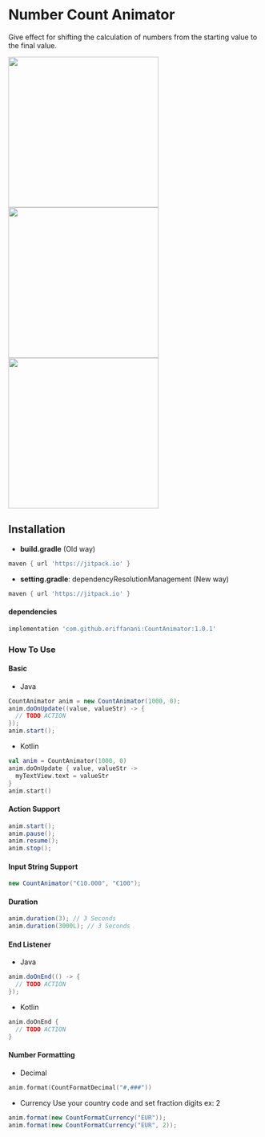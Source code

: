 # Number Count Animator
Give effect for shifting the calculation of numbers from the starting value to the final value.

<img width="300" src="https://user-images.githubusercontent.com/26743731/197971187-0cdee834-ea85-42af-878e-4c8c3df5612f.gif"/> <img width="300" src="https://user-images.githubusercontent.com/26743731/197971176-b281f0bf-9bf8-4ceb-8e18-ccba2e1d3dbf.gif"/> <img width="300" src="https://user-images.githubusercontent.com/26743731/197971197-42af6e4d-16d8-47fc-8b7c-1cffb52e9015.gif"/>

## Installation
* **build.gradle** (Old way)
```gradle
maven { url 'https://jitpack.io' }
```
* **setting.gradle**: dependencyResolutionManagement (New way)
```gradle
maven { url 'https://jitpack.io' }
```

#### dependencies
```gradle
implementation 'com.github.eriffanani:CountAnimator:1.0.1'
```

### How To Use
#### Basic

* Java
```Java
CountAnimator anim = new CountAnimator(1000, 0);
anim.doOnUpdate((value, valueStr) -> {
  // TODO ACTION            
});
anim.start();
```

* Kotlin
```kotlin
val anim = CountAnimator(1000, 0)
anim.doOnUpdate { value, valueStr ->
  myTextView.text = valueStr
}
anim.start()
```

#### Action Support
```java
anim.start();
anim.pause();
anim.resume();
anim.stop();
```

#### Input String Support
```java
new CountAnimator("€10.000", "€100");
```

#### Duration
```java
anim.duration(3); // 3 Seconds
anim.duration(3000L); // 3 Seconds
```

#### End Listener
* Java
```java
anim.doOnEnd(() -> {
  // TODO ACTION            
});
```
* Kotlin
```kotlin
anim.doOnEnd {
  // TODO ACTION
}
```

#### Number Formatting
* Decimal
```kotlin
anim.format(CountFormatDecimal("#,###"))
```
* Currency
Use your country code and set fraction digits ex: 2
```java
anim.format(new CountFormatCurrency("EUR"));
anim.format(new CountFormatCurrency("EUR", 2));
```
